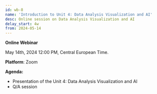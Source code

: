 ```yaml
---
id: wb-8
name: 'Introduction to Unit 4: Data Analysis Visualization and AI'
desc: Online session on Data Analysis Visualization and AI
delay_start: 4w
from: 2024-05-14
---
```


**Online Webinar**

May 14th, 2024
12:00 PM, Central European Time.

**Platform**: Zoom

**Agenda:**
- Presentation of the Unit 4: Data Analysis Visualization and AI
- Q/A session
